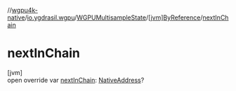 //[wgpu4k-native](../../../../index.md)/[io.ygdrasil.wgpu](../../index.md)/[WGPUMultisampleState](../index.md)/[[jvm]ByReference](index.md)/[nextInChain](next-in-chain.md)

# nextInChain

[jvm]\
open override var [nextInChain](next-in-chain.md): [NativeAddress](../../../ffi/-native-address/index.md)?